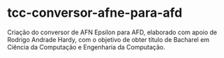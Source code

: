 # tcc-conversor-afne-para-afd
Criação do conversor de AFN Epsilon para AFD, elaborado com apoio de Rodrigo Andrade Hardy, com o objetivo de obter título de Bacharel em Ciência da Computação e Engenharia da Computação.
